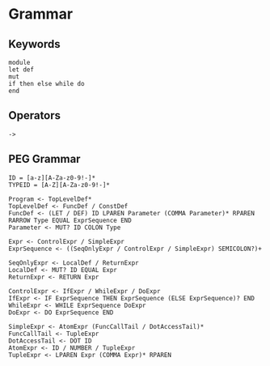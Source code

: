# Grammar

## Keywords

    module
    let def
    mut
    if then else while do
    end

## Operators

    ->

## PEG Grammar

    ID = [a-z][A-Za-z0-9!-]*
    TYPEID = [A-Z][A-Za-z0-9!-]*

    Program <- TopLevelDef*
    TopLevelDef <- FuncDef / ConstDef
    FuncDef <- (LET / DEF) ID LPAREN Parameter (COMMA Parameter)* RPAREN RARROW Type EQUAL ExprSequence END
    Parameter <- MUT? ID COLON Type

    Expr <- ControlExpr / SimpleExpr
    ExprSequence <- ((SeqOnlyExpr / ControlExpr / SimpleExpr) SEMICOLON?)+

    SeqOnlyExpr <- LocalDef / ReturnExpr
    LocalDef <- MUT? ID EQUAL Expr
    ReturnExpr <- RETURN Expr

    ControlExpr <- IfExpr / WhileExpr / DoExpr
    IfExpr <- IF ExprSequence THEN ExprSequence (ELSE ExprSequence)? END
    WhileExpr <- WHILE ExprSequence DoExpr
    DoExpr <- DO ExprSequence END

    SimpleExpr <- AtomExpr (FuncCallTail / DotAccessTail)*
    FuncCallTail <- TupleExpr
    DotAccessTail <- DOT ID
    AtomExpr <- ID / NUMBER / TupleExpr
    TupleExpr <- LPAREN Expr (COMMA Expr)* RPAREN

